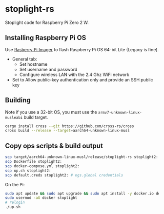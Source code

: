 # stoplight-rs

Stoplight code for Raspberry Pi Zero 2 W.

## Installing Raspberry Pi OS

Use [Rasberry Pi Imager](https://www.raspberrypi.com/software/) to flash Raspberry Pi OS 64-bit Lite (Legacy is fine).
- General tab:
  - Set hostname
  - Set username and password
  - Configure wireless LAN with the 2.4 Ghz WiFi network
- Set to Allow public-key authentication only and provide an SSH public key

## Building

Note if you use a 32-bit OS, you must use the `armv7-unknown-linux-musleabi` build target.

```bash
cargo install cross --git https://github.com/cross-rs/cross
cross build --release --target=aarch64-unknown-linux-musl
```

## Copy ops scripts & build output

```bash
scp target/aarch64-unknown-linux-musl/release/stoplight-rs stoplight2:
scp Dockerfile stoplight2:
scp docker-compose.yml stoplight2:
scp up.sh stoplight2:
scp default.creds stoplight2: # ngs.global credentials
```

On the Pi:

```bash
sudo apt update && sudo apt upgrade && sudo apt install -y docker.io docker-compose
sudo usermod -aG docker stoplight
# relogin
./up.sh
```
